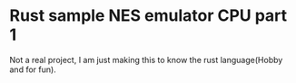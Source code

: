 # Rust sample NES emulator CPU part 1
Not a real project, I am just making this to know the rust language(Hobby and for fun). 
